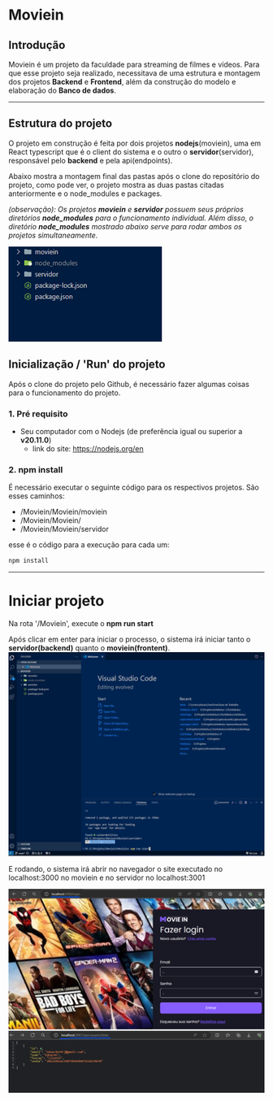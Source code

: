 
# Moviein

## Introdução
Moviein é um projeto da faculdade para streaming de filmes e vídeos. Para que esse projeto seja realizado, necessitava de uma estrutura e montagem dos projetos **Backend** e **Frontend**, além da construção do modelo e elaboração do **Banco de dados**.

---

## Estrutura do projeto
O projeto em construção é feita por dois projetos **nodejs**(moviein), uma em React typescript que é o client do sistema e o outro o **servidor**(servidor), responsável pelo **backend** e pela api(endpoints).

Abaixo mostra a montagem final das pastas após o clone do repositório do projeto, como pode ver, o projeto mostra as duas pastas citadas anteriormente e o node_modules e packages.

*(observação): Os projetos **moviein** e **servidor** possuem seus próprios diretórios **node_modules** para o funcionamento individual. Além disso, o diretório **node_modules** mostrado abaixo serve para rodar ambos os projetos simultaneamente.*

![pastas](./img/pastas.png)

## Inicialização / 'Run' do projeto
Após o clone do projeto pelo Github, é necessário fazer algumas coisas para o funcionamento do projeto. 

### 1. Pré requisito
- Seu computador com o Nodejs (de preferência igual ou superior a **v20.11.0**)
  - link do site: https://nodejs.org/en 

### 2. npm install 
É necessário executar o seguinte código para os respectivos projetos. São esses caminhos:
- /Moviein/Moviein/moviein
- /Moviein/Moviein/
- /Moviein/Moviein/servidor

esse é o código para a execução para cada um:
```bash
npm install
```

---

# Iniciar projeto
Na rota '/Moviein', execute o __npm run start__

Após clicar em enter para iniciar o processo, o sistema irá iniciar tanto o **servidor(backend)** quanto o **moviein(frontent)**.
![npm](./img/npm.png)

E rodando, o sistema irá abrir no navegador o site executado no localhost:3000 no moviein e no servidor no localhost:3001

![npm](./img/front.png)
![npm](./img/backend.png)

